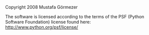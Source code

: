 Copyright 2008 Mustafa Görmezer

The software is licensed according to the terms of the PSF (Python Software Foundation) license found here: http://www.python.org/psf/license/